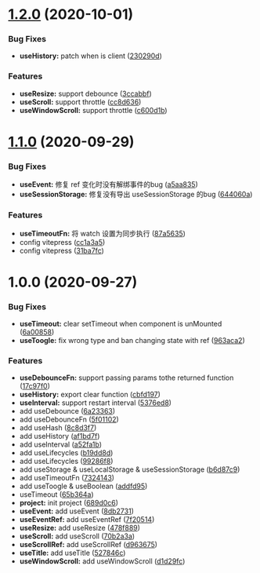 # [1.2.0](https://github.com/lmhcoding/composition-fn/compare/v1.1.0...v1.2.0) (2020-10-01)


### Bug Fixes

* **useHistory:** patch when is client ([230290d](https://github.com/lmhcoding/composition-fn/commit/230290d9be044c33f08dc947eedccd42d0ac19c8))


### Features

* **useResize:** support debounce ([3ccabbf](https://github.com/lmhcoding/composition-fn/commit/3ccabbf54ce05736ee422b81229203b8cd73b036))
* **useScroll:** support throttle ([cc8d636](https://github.com/lmhcoding/composition-fn/commit/cc8d6368ad0b656cee1fc067e54f75f4ae81703c))
* **useWindowScroll:** support throttle ([c600d1b](https://github.com/lmhcoding/composition-fn/commit/c600d1b7592b95abc68f439df9c7a8312c57846e))

# [1.1.0](https://github.com/lmhcoding/composition-fn/compare/v1.0.0...v1.1.0) (2020-09-29)


### Bug Fixes

* **useEvent:** 修复 ref 变化时没有解绑事件的bug ([a5aa835](https://github.com/lmhcoding/composition-fn/commit/a5aa835b14e60a8dfd459cf3d6b2a923bc8c6f10))
* **useSessionStorage:** 修复没有导出 useSessionStorage 的bug ([644060a](https://github.com/lmhcoding/composition-fn/commit/644060ade92fce43499bb2ffee36db21baf35ae6))


### Features

* **useTimeoutFn:** 将 watch 设置为同步执行 ([87a5635](https://github.com/lmhcoding/composition-fn/commit/87a5635001eef0ee25cba6abfed89d9d8617fe63))
* config vitepress ([cc1a3a5](https://github.com/lmhcoding/composition-fn/commit/cc1a3a5d728c45c365c687e4bb5a2134aa7658fa))
* config vitepress ([31ba7fc](https://github.com/lmhcoding/composition-fn/commit/31ba7fc3beb62831d9e3647e4acf7224cb4bcc95))

# 1.0.0 (2020-09-27)


### Bug Fixes

* **useTimeout:** clear setTimeout when component is unMounted ([6a00858](https://github.com/lmhcoding/composition-fn/commit/6a008585f49ef0b5f9c4024e2aafc43190dec28b))
* **useToogle:** fix wrong type and ban changing state with ref ([963aca2](https://github.com/lmhcoding/composition-fn/commit/963aca220b609f5a780fe0dcac355d45c2c911cf))


### Features

* **useDebounceFn:** support passing params tothe returned function ([17c97f0](https://github.com/lmhcoding/composition-fn/commit/17c97f0b086c203bb1d71a5d60fac206383c8754))
* **useHistory:** export clear function ([cbfd197](https://github.com/lmhcoding/composition-fn/commit/cbfd197c35ae04096901a418d4868414a5f5397a))
* **useInterval:** support restart interval ([5376ed8](https://github.com/lmhcoding/composition-fn/commit/5376ed8eb76f31c4147aa8d7351b674ea1db8c92))
* add useDebounce ([6a23363](https://github.com/lmhcoding/composition-fn/commit/6a233638c4c7756299fd8084dc1ce6ce3bb5a24f))
* add useDebounceFn ([5f01102](https://github.com/lmhcoding/composition-fn/commit/5f01102d4311586f648c1a37856587d475b2a9d5))
* add useHash ([8c8d3f7](https://github.com/lmhcoding/composition-fn/commit/8c8d3f7e8468093fdb8b60f70f02d06285b3c047))
* add useHistory ([af1bd7f](https://github.com/lmhcoding/composition-fn/commit/af1bd7fa1361927d4f5462f891bbbd354831a48c))
* add useInterval ([a52fa1b](https://github.com/lmhcoding/composition-fn/commit/a52fa1bc1402bb90d3bd35dcf8426d7d4093686c))
* add useLifecycles ([b19dd8d](https://github.com/lmhcoding/composition-fn/commit/b19dd8ddd4bef7e6543ec14119a517378df5353e))
* add useLifecycles ([99286f8](https://github.com/lmhcoding/composition-fn/commit/99286f855c0273de065b6a1974fd400579443755))
* add useStorage & useLocalStorage & useSessionStorage ([b6d87c9](https://github.com/lmhcoding/composition-fn/commit/b6d87c9d79a282b20fecf706896e4138ebf5f27b))
* add useTimeoutFn ([7324143](https://github.com/lmhcoding/composition-fn/commit/73241434f3b9a60c97c4846a61d39437bac35588))
* add useToogle & useBoolean ([addfd95](https://github.com/lmhcoding/composition-fn/commit/addfd95bf2a34f976b013ecb26657874fcaa6846))
* useTimeout ([65b364a](https://github.com/lmhcoding/composition-fn/commit/65b364a9ccdd5d9bcc1645f8655272755c2bd01f))
* **project:** init project ([689d0c6](https://github.com/lmhcoding/composition-fn/commit/689d0c6b172595bae67acd645fad00d423bad61c))
* **useEvent:** add useEvent ([8db2731](https://github.com/lmhcoding/composition-fn/commit/8db273151287b7a80f5c3e7c4a269276a9571037))
* **useEventRef:** add useEventRef ([7f20514](https://github.com/lmhcoding/composition-fn/commit/7f205140cb3d426fb8ee52767dd6e2d690a96be4))
* **useResize:** add useResize ([478f889](https://github.com/lmhcoding/composition-fn/commit/478f88979d827633cfbdbc5b59c785306c831347))
* **useScroll:** add useScroll ([70b2a3a](https://github.com/lmhcoding/composition-fn/commit/70b2a3a1b2debc0e489ee9dca7b2f950326ba64b))
* **useScrollRef:** add useScrollRef ([d963675](https://github.com/lmhcoding/composition-fn/commit/d963675572148f6529224aab8a056dd6b4daf99b))
* **useTitle:** add useTitle ([527846c](https://github.com/lmhcoding/composition-fn/commit/527846c813304ceeee11f7095997f46026bbe724))
* **useWindowScroll:** add useWindowScroll ([d1d29fc](https://github.com/lmhcoding/composition-fn/commit/d1d29fc0b4785b581990d117f6dab36b1c202c4c))
